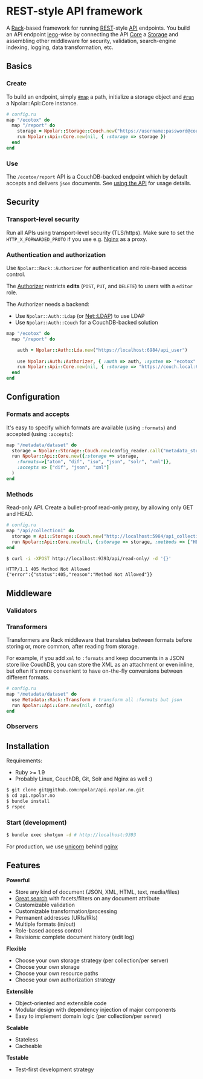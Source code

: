 # REST-style API framework

A [Rack](https://github.com/rack/rack)-based framework for running [REST](http://en.wikipedia.org/wiki/Representational_state_transfer)-style [API]() endpoints.
You build an API endpoint [lego](http://lego.dk)-wise by connecting the API [Core](https://github.com/npolar/api.npolar.no/wiki/Core) a [Storage](https://github.com/npolar/api.npolar.no/wiki/Storage) and assembling
other middleware for security, validation, search-engine indexing, logging, data transformation, etc.

## Basics
### Create
To build an endpoint, simply [`#map`](https://github.com/rack/rack/blob/master/lib/rack/builder.rb) a path,
initialize a storage object and [`#run`](http://m.onkey.org/ruby-on-rack-2-the-builder) a Npolar::Api::Core instance.

``` ruby
# config.ru
map "/ecotox" do
  map "/report" do
    storage = Npolar::Storage::Couch.new("https://username:password@couch.local:6984/ecotox_report")
    run Npolar::Api::Core.new(nil, { :storage => storage }) 
  end
end
```
### Use
The `/ecotox/report` API is a CouchDB-backed endpoint which by default accepts and delivers `json` documents.
See [using the API](https://github.com/npolar/api.npolar.no/wiki/Using-the-API) for usage details.

## Security

### Transport-level security
Run all APIs using transport-level security (TLS/https). 
Make sure to set the `HTTP_X_FORWARDED_PROTO` if you use e.g. [Nginx](http://wiki.nginx.org/HttpSslModule) as a proxy.

### Authentication and authorization
Use `Npolar::Rack::Authorizer` for authentication and role-based access control. 

The [Authorizer](https://github.com/npolar/api.npolar.no/wiki/Authorizer) restricts **edits** (`POST`, `PUT`, and `DELETE`) to users with a `editor` role.

The Authorizer needs a backend:
* Use `Npolar::Auth::Ldap` (or [Net::LDAP](http://net-ldap.rubyforge.org/Net/LDAP.html)) to use LDAP
* Use `Npolar::Auth::Couch` for a CouchDB-backed solution

``` ruby
map "/ecotox" do
  map "/report" do

    auth = Npolar::Auth::Lda.new("https://localhost:6984/api_user")
    
    use Npolar::Auth::Authorizer, { :auth => auth, :system => "ecotox" }
    run Npolar::Api::Core.new(nil, { :storage => "https://couch.local:6984/ecotox_report" }) 
  end
end


```
## Configuration

### Formats and accepts
It's easy to specify which formats are available (using `:formats`) and accepted (using `:accepts`):
``` ruby
map "/metadata/dataset" do
  storage = Npolar::Storage::Couch.new(config_reader.call("metadata_storage.json"))
  run Npolar::Api::Core.new({:storage => storage,
    :formats=>["atom", "dif", "iso", "json", "solr", "xml"]},
    :accepts => ["dif", "json", "xml"]
  )
end

```

### Methods

Read-only API. Create a bullet-proof read-only proxy, by allowing only GET and HEAD. 
``` ruby
# config.ru
map "/api/collection1" do
  storage = Api::Storage::Couch.new("http://localhost:5984/api_collection1")
  run Npolar::Api::Core.new(nil, {:storage => storage, :methods => ["HEAD", "GET"], :formats => ["json"]}) 
end
```

``` sh
$ curl -i -XPOST http://localhost:9393/api/read-only/ -d '{}'
```

``` http
HTTP/1.1 405 Method Not Allowed
{"error":{"status":405,"reason":"Method Not Allowed"}}
```

## Middleware

### Validators

### Transformers
Transformers are Rack middleware that translates between formats before storing 
or, more common, after reading from storage.

For example, if you add `xml` to `:formats` and keep documents in a JSON store like CouchDB,
you can store the XML as an attachment or even inline, but often it's more convenient
to have on-the-fly conversions between different formats.

``` ruby
# config.ru
map "/metadata/dataset" do
  use Metadata::Rack::Transform # transform all :formats but json
  run Npolar::Api::Core.new(nil, config)
end
```
### Observers

## Installation
Requirements:
* Ruby >= 1.9
* Probably Linux, CouchDB, Git, Solr and Nginx as well :)

``` sh
$ git clone git@github.com:npolar/api.npolar.no.git
$ cd api.npolar.no
$ bundle install
$ rspec
```

### Start (development)
``` sh
$ bundle exec shotgun -d # http://localhost:9393
```
For production, we use [unicorn]() behind [nginx]()

## Features

**Powerful**
* Store any kind of document (JSON, XML, HTML, text, media/files)
* [Great search](http://lucene.apache.org/solr/) with facets/filters on any document attribute
* Customizable validation
* Customizable transformation/processing
* Permanent addresses (URIs/IRIs)
* Multiple formats (in/out)
* Role-based access control
* Revisions: complete document history (edit log)

**Flexible**
* Choose your own storage strategy (per collection/per server)
* Choose your own storage 
* Choose your own resource paths
* Choose your own authorization strategy

**Extensible**
* Object-oriented and extensible code
* Modular design with dependency injection of major components
* Easy to implement domain logic (per collection/per server)

**Scalable**
* Stateless
* Cacheable

**Testable**
* Test-first development strategy